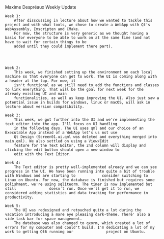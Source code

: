 Maxime Despréaux Weekly Update


    Week 1: 
        After disscussing in lecture about how we wanted to tackle this project and with what tools, we chose to create a WebApp with Qt's WebAssembly, Emscripten and CMake.
        For now, the structure is very generic as we thought having a basis for everyone to be able to work on at the same time (and not have to wait for certain things to be 
        added until they could implement there part). 




    Week 2: 
        This week, we finished setting up the environment on each local machine so that everyone can get to work. The UI is coming along with a header at the top. For now, it
        isn't functional as we still need to add the functions and classes to link everything. That will be the goal for next week for the already existing UI and main
        functionalities, as well as keep improving the UI. Also just saw a potential issue in builds for windows, linux or macOS, will ask in lecture about version compatibility.

    Week 3:
        This week, we got further into the UI and we're implementing the text editor into the app. I'll focus on UI handling
        in the following days. The UI uses qml and our choice of an Executable App instead of a WebApp let's us not use 
        Qt Design (Screen01.ui.qml was deleted and everything merged into main.qml). We also settled on using a View/Edit
        feature for the Text Editor, the 2nd column will display and clicking the edit button should open a new window to 
        edit with the Text Editor.

    Week 4: 
        The Text editor is pretty well-implemented already and we can see progress in the UI. We have been running into quite a bit of trouble with Windows and are starting to            consider switching to Linux on Ubuntu. For now, the database is finished but requires some polishment, we're using sqliteorm. The timer is now implemented but still               doesn't run. Once we'll get it to run, we considered adding statistics and data tracking for performance in productivity.

    Week 5: 
        The UI was redesigned and retouched quite a lot during the vacation introducing a more eye pleasing dark-theme. There' also a side task bar for space management.
        The database was also changed to qxorm, which created a lot of errors for my computer and could't build. I'm dedicating a lot of my work to getting Qt6 running our               project on Ubuntu.
